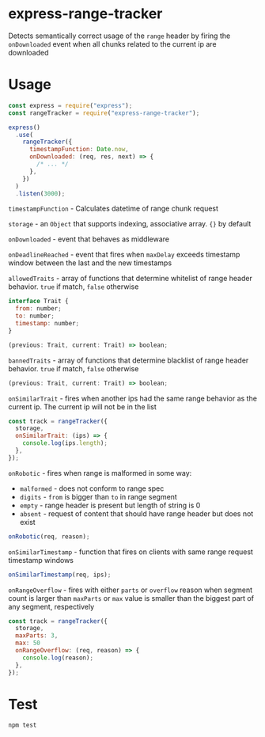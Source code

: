 # express-range-tracker

Detects semantically correct usage of the `range` header by firing the `onDownloaded` event when all chunks related to the current ip are downloaded

# Usage

```js
const express = require("express");
const rangeTracker = require("express-range-tracker");

express()
  .use(
    rangeTracker({
      timestampFunction: Date.now,
      onDownloaded: (req, res, next) => {
        /* ... */
      },
    })
  )
  .listen(3000);
```

`timestampFunction` - Calculates datetime of range chunk request

`storage` - an `Object` that supports indexing, associative array. `{}` by default

`onDownloaded` - event that behaves as middleware

`onDeadlineReached` - event that fires when `maxDelay` exceeds timestamp window between the last and the new timestamps

`allowedTraits` - array of functions that determine whitelist of range header behavior. `true` if match, `false` otherwise

```js
interface Trait {
  from: number;
  to: number;
  timestamp: number;
}
```

```js
(previous: Trait, current: Trait) => boolean;
```

`bannedTraits` - array of functions that determine blacklist of range header behavior. `true` if match, `false` otherwise

```js
(previous: Trait, current: Trait) => boolean;
```

`onSimilarTrait` - fires when another ips had the same range behavior as the current ip. The current ip will not be in the list

```js
const track = rangeTracker({
  storage,
  onSimilarTrait: (ips) => {
    console.log(ips.length);
  },
});
```

`onRobotic` - fires when range is malformed in some way:

- `malformed` - does not conform to range spec
- `digits` - `from` is bigger than `to` in range segment
- `empty` - range header is present but length of string is 0
- `absent` - request of content that should have range header but does not exist

```js
onRobotic(req, reason);
```

`onSimilarTimestamp` - function that fires on clients with same range request timestamp windows

```js
onSimilarTimestamp(req, ips);
```

`onRangeOverflow` - fires with either `parts` or `overflow` reason when segment count is larger than `maxParts` or `max` value is smaller than the biggest part of any segment, respectively

```js
const track = rangeTracker({
  storage,
  maxParts: 3,
  max: 50
  onRangeOverflow: (req, reason) => {
    console.log(reason);
  },
});
```

# Test

```bash
npm test
```
